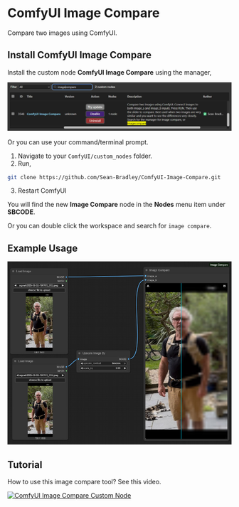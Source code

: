 # ComfyUI Image Compare

Compare two images using ComfyUI.

## Install ComfyUI Image Compare

Install the custom node **ComfyUI Image Compare** using the manager,

![](./image-compare.jpg)

Or you can use your command/terminal prompt.

1. Navigate to your `ComfyUI/custom_nodes` folder.
2. Run,

```bash
git clone https://github.com/Sean-Bradley/ComfyUI-Image-Compare.git
```

3. Restart ComfyUI

You will find the new **Image Compare** node in the **Nodes** menu item under **SBCODE**.

Or you can double click the workspace and search for `image compare`.

## Example Usage

![](example-usage.jpg)

## Tutorial

How to use this image compare tool? See this video.

[![ComfyUI Image Compare Custom Node](https://img.youtube.com/vi/dbakhoHmfrw/0.jpg)](https://youtu.be/dbakhoHmfrw)